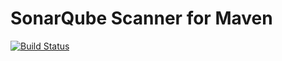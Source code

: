 # SonarQube Scanner for Maven


[![Build Status](https://travis-ci.org/SonarSource/sonar-maven.svg?branch=master)](https://travis-ci.org/SonarSource/sonar-maven)
